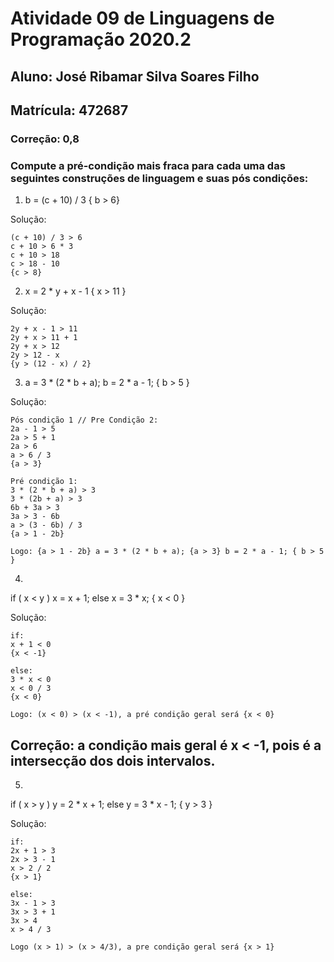 # Atividade 09 de Linguagens de Programação 2020.2

## Aluno: José Ribamar Silva Soares Filho
## Matrícula: 472687
### Correção: 0,8

### Compute a pré-condição mais fraca para cada uma das seguintes construções de linguagem e suas pós condições:

1. b = (c + 10) / 3 { b > 6}

Solução:
```
(c + 10) / 3 > 6
c + 10 > 6 * 3
c + 10 > 18
c > 18 - 10
{c > 8}
```

2. x = 2 * y + x - 1 { x > 11 }

Solução:
```
2y + x - 1 > 11
2y + x > 11 + 1
2y + x > 12
2y > 12 - x
{y > (12 - x) / 2}
```

3. a = 3 * (2 * b + a); b = 2 * a - 1; { b > 5 }

Solução:
```
Pós condição 1 // Pre Condição 2:
2a - 1 > 5
2a > 5 + 1
2a > 6
a > 6 / 3
{a > 3}

Pré condição 1:
3 * (2 * b + a) > 3
3 * (2b + a) > 3
6b + 3a > 3
3a > 3 - 6b
a > (3 - 6b) / 3
{a > 1 - 2b}

Logo: {a > 1 - 2b} a = 3 * (2 * b + a); {a > 3} b = 2 * a - 1; { b > 5 }
```

4. 
if ( x < y ) 
    x = x + 1; 
else 
    x = 3 * x; 
{ x < 0 }

Solução:
```
if: 
x + 1 < 0
{x < -1}

else:
3 * x < 0
x < 0 / 3
{x < 0}

Logo: (x < 0) > (x < -1), a pré condição geral será {x < 0}
```
## Correção: a condição mais geral é  x < -1, pois é a intersecção dos dois intervalos.

5. 
if ( x > y ) 
    y = 2 * x + 1; 
else 
    y = 3 * x - 1; 
{ y > 3 }

Solução: 
```
if:
2x + 1 > 3
2x > 3 - 1
x > 2 / 2
{x > 1}

else:
3x - 1 > 3
3x > 3 + 1
3x > 4
x > 4 / 3

Logo (x > 1) > (x > 4/3), a pre condição geral será {x > 1}
```
